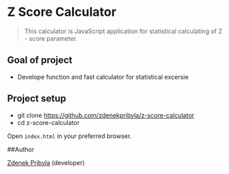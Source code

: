 # Z Score Calculator

> This calculator is JavaScript application for statistical calculating of Z - score parameter.


## Goal of project
+ Develope function and fast calculator for statistical excersie
## Project setup
+ git clone https://github.com/zdenekpribyla/z-score-calculator
+ cd z-score-calculator

Open `index.html` in your preferred browser.

##Author

[Zdenek Pribyla](https://github.com/zdenekpribyla/) (developer)